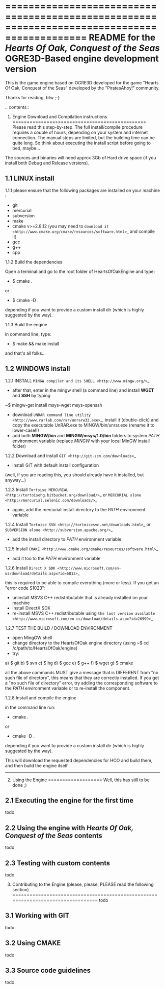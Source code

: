 
============================================================================================
README for the *Hearts Of Oak, Conquest of the Seas* OGRE3D-Based engine development version
============================================================================================
This is the game engine based on OGRE3D developed for the game "Hearts Of Oak, 
Conquest of the Seas" developed by the "PiratesAhoy!" community.

Thanks for reading, btw ;-)

.. contents::

1. Engine Download and Compilation instructions
===============================================
Please read this step-by-step. The full install/compile procedure requires a couple of hours, depending on your system and internet connection.
The manual steps are limited, but the building time can be quite long. So think about executing the install script before going to bed, maybe...

The sources and binaries will need approx 3Gb of Hard drive space (if you install both Debug and Release versions).

1.1 LINUX install
-----------------

1.1.1 please ensure that the following packages are installed on your machine :

 - git
 - mercurial
 - subversion
 - make
 - cmake v>=2.8.12 (you may need to `download it <http://www.cmake.org/cmake/resources/software.html>`_  and compile it)
 - gcc
 - g++
 - cpp

1.1.2 Build the dependencies

Open a terminal and go to the root folder of HeartsOfOakEngine and type:

- $ cmake .

or

- $ cmake -D<your-custom-install-dir> .

depending if you want to provide a custom install dir (which is highly suggested by the way). 


1.1.3 Build the engine

in command line, type:

- $ make && make install

and that's all folks...


1.2 WINDOWS install
-------------------

1.2.1 INSTALL `MINGW compiler and its SHELL <http://www.mingw.org/>`_

- after that, enter in the mingw shell (a command line) and install **WGET** and **SSH** by typing:

~$ mingw-get install msys-wget msys-openssh
- download `UNRAR command line utility <http://www.rarlab.com/rar/unrarw32.exe>`_, install it (double-click) and copy the executable UnRAR.exe to MINGW/bin/unrar.exe (rename it to lower-case!!)
- add both **MINGW/bin** and **MINGW/msys/1.0/bin** folders to system *PATH* environment variable (replace *MINGW* with your local MinGW install folder)

1.2.2 Download and install `GIT <http://git-scm.com/downloads>`_ 

- install GIT with default install configuration

(well, if you are reading this, you should already have it installed, but anyway...)

1.2.3 Install `Tortoise MERCURIAL <http://tortoisehg.bitbucket.org/download/>`_ or `MERCURIAL alone <http://mercurial.selenic.com/downloads/>`_

- again, add the mercurial install directory to the *PATH* environment variable

1.2.4 Install `Tortoise SVN <http://tortoisesvn.net/downloads.html>`_ or `SUBVERSION alone <http://subversion.apache.org/>`_

- add the install directory to *PATH* environment variable

1.2.5 Install `CMAKE <http://www.cmake.org/cmake/resources/software.html>`_

- add it too to the *PATH* environment variable

1.2.6 Install `Direct X SDK <http://www.microsoft.com/en-us/download/details.aspx?id=6812>`_

this is required to be able to compile everything (more or less). If you get an "error code S1023":

- uninstall MSVS C++ redistributable that is already installed on your machine
- install DirectX SDK
- re-install MSVS C++ redistributable using `the last version available <http://www.microsoft.com/en-us/download/details.aspx?id=26999>`_

1.2.7 TEST THE BUILD / DOWNLOAD ENVIRONMENT

- open MingGW shell 
- change directory to the HeartsOfOak engine directory (using ~$ cd /c/path/to/HeartsOfOak/engine)
- try: 

a) $ git 
b) $ svn
c) $ hg
d) $ gcc
e) $ g++
f) $ wget
g) $ cmake

all the above commands MUST give a message that is DIFFERENT from "no such file of directory", 
this means that they are correctly installed. If you get a "no such file of directory" error, 
try adding the corresponding software to the *PATH* environment variable or to re-install the component.

1.2.8 Install and compile the engine

in the command line run:

-  cmake .

or

-  cmake -D<your-custom-install-dir> .

depending if you want to provide a custom install dir (which is highly suggested by the way).

This will download the requested dependencies for HOO and build them, and then build the engine itself

________________________________________________________________________________________________________


2. Using the Engine
===================
Well, this has still to be done ;)

2.1 Executing the engine for the first time
-------------------------------------------
todo


2.2 Using the engine with *Hearts Of Oak, Conquest of the Seas* contents
------------------------------------------------------------------------
todo

2.3 Testing with custom contents
--------------------------------
todo

3. Contributing to the Engine (please, please, PLEASE read the following section)
=================================================================================
todo

3.1 Working with GIT 
--------------------
todo

3.2 Using CMAKE
---------------
todo

3.3 Source code guidelines 
---------------------------------------------------------------
todo
